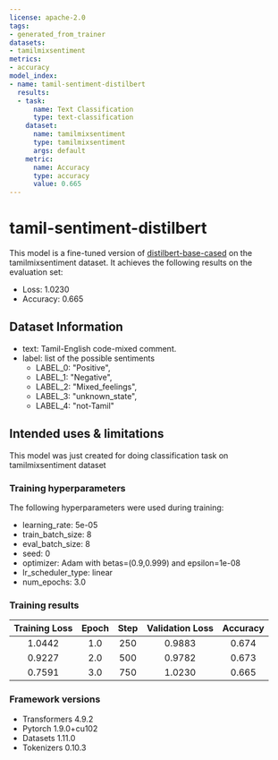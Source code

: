 ```yaml
---
license: apache-2.0
tags:
- generated_from_trainer
datasets:
- tamilmixsentiment
metrics:
- accuracy
model_index:
- name: tamil-sentiment-distilbert
  results:
  - task:
      name: Text Classification
      type: text-classification
    dataset:
      name: tamilmixsentiment
      type: tamilmixsentiment
      args: default
    metric:
      name: Accuracy
      type: accuracy
      value: 0.665
---
```


<!-- This model card has been generated automatically according to the information the Trainer had access to. You
should probably proofread and complete it, then remove this comment. -->

# tamil-sentiment-distilbert

This model is a fine-tuned version of [distilbert-base-cased](https://huggingface.co/distilbert-base-cased) on the tamilmixsentiment dataset.
It achieves the following results on the evaluation set:
- Loss: 1.0230
- Accuracy: 0.665

## Dataset Information
- text: Tamil-English code-mixed comment.
- label: list of the possible sentiments 
  - LABEL_0: "Positive", 
  - LABEL_1: "Negative", 
  - LABEL_2: "Mixed_feelings", 
  - LABEL_3: "unknown_state", 
  - LABEL_4: "not-Tamil"

## Intended uses & limitations

This model was just created for doing classification task on tamilmixsentiment dataset

### Training hyperparameters

The following hyperparameters were used during training:
- learning_rate: 5e-05
- train_batch_size: 8
- eval_batch_size: 8
- seed: 0
- optimizer: Adam with betas=(0.9,0.999) and epsilon=1e-08
- lr_scheduler_type: linear
- num_epochs: 3.0

### Training results

| Training Loss | Epoch | Step | Validation Loss | Accuracy |
|:-------------:|:-----:|:----:|:---------------:|:--------:|
| 1.0442        | 1.0   | 250  | 0.9883          | 0.674    |
| 0.9227        | 2.0   | 500  | 0.9782          | 0.673    |
| 0.7591        | 3.0   | 750  | 1.0230          | 0.665    |


### Framework versions

- Transformers 4.9.2
- Pytorch 1.9.0+cu102
- Datasets 1.11.0
- Tokenizers 0.10.3

